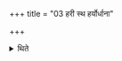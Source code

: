 +++
title = "03 हरी स्थ हर्योर्धाना"

+++

<details><summary>थिते</summary>

हरी स्थ हर्योर्धाना इति विक्रम्य वषट्कृतानुवषट्कृते हुत्वा हरति भक्षम् ३
</details>
